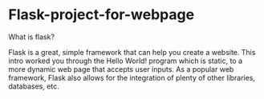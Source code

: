 # Flask-project-for-webpage



What is flask?


Flask is a great, simple framework that can help you create a website. This intro worked you through the Hello World! program which is static, to a more dynamic web page that accepts user inputs. As a popular web framework, Flask also allows for the integration of plenty of other libraries, databases, etc.
